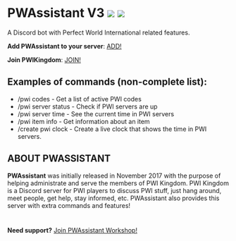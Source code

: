 # PWAssistant V3 [![](https://dcbadge.vercel.app/api/server/b65aDG2?style=flat)](https://discord.gg/b65aDG2) [![](https://dcbadge.vercel.app/api/server/VzXF6Ep?style=flat)](https://discord.gg/VzXF6Ep)

A Discord bot with Perfect World International related features.

**Add PWAssistant to your server**: [ADD!](https://discord.com/oauth2/authorize?client_id=377542452493680660&scope=bot&permissions=416745512256)

**Join PWIKingdom**: [JOIN!](https://discord.gg/pwi-kingdom-251460250115375114)

## Examples of commands (non-complete list):
* /pwi codes - Get a list of active PWI codes
* /pwi server status - Check if PWI servers are up
* /pwi server time - See the current time in PWI servers
* /pwi item info - Get information about an item
* /create pwi clock - Create a live clock that shows the time in PWI servers.

## ABOUT PWASSISTANT
**PWAssistant** was initially released in November 2017 with the purpose of helping administrate and serve the members of PWI Kingdom.
PWI Kingdom is a Discord server for PWI players to discuss PWI stuff, just hang around, meet people, get help, stay informed, etc.
PWAssistant also provides this server with extra commands and features!

#
**Need support?** [Join PWAssistant Workshop!](https://discord.gg/VzXF6Ep)
